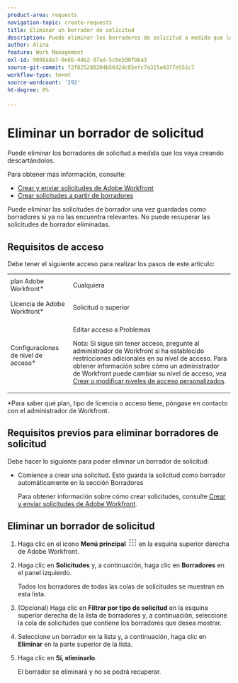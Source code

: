 ```yaml
---
product-area: requests
navigation-topic: create-requests
title: Eliminar un borrador de solicitud
description: Puede eliminar los borradores de solicitud a medida que los vaya creando descartándolos.
author: Alina
feature: Work Management
exl-id: 9098ada7-0e6b-4de2-97ad-5c6e590fbba3
source-git-commit: f2f825280204b56d2dc85efc7a315a4377e551c7
workflow-type: tm+mt
source-wordcount: '292'
ht-degree: 0%

---
```


# Eliminar un borrador de solicitud

Puede eliminar los borradores de solicitud a medida que los vaya creando descartándolos.

Para obtener más información, consulte:

* [Crear y enviar solicitudes de Adobe Workfront](../../../manage-work/requests/create-requests/create-submit-requests.md)
* [Crear solicitudes a partir de borradores](../../../manage-work/requests/create-requests/create-requests-from-drafts.md)

Puede eliminar las solicitudes de borrador una vez guardadas como borradores si ya no las encuentra relevantes. No puede recuperar las solicitudes de borrador eliminadas.

## Requisitos de acceso

Debe tener el siguiente acceso para realizar los pasos de este artículo:

<table style="table-layout:auto"> 
 <col> 
 <col> 
 <tbody> 
  <tr> 
   <td role="rowheader">plan Adobe Workfront*</td> 
   <td> <p>Cualquiera </p> </td> 
  </tr> 
  <tr> 
   <td role="rowheader">Licencia de Adobe Workfront*</td> 
   <td> <p>Solicitud o superior</p> </td> 
  </tr> 
  <tr> 
   <td role="rowheader">Configuraciones de nivel de acceso*</td> 
   <td> <p>Editar acceso a Problemas</p> <p>Nota: Si sigue sin tener acceso, pregunte al administrador de Workfront si ha establecido restricciones adicionales en su nivel de acceso. Para obtener información sobre cómo un administrador de Workfront puede cambiar su nivel de acceso, vea <a href="../../../administration-and-setup/add-users/configure-and-grant-access/create-modify-access-levels.md" class="MCXref xref">Crear o modificar niveles de acceso personalizados</a>.</p> </td> 
  </tr> 
 </tbody> 
</table>

&#42;Para saber qué plan, tipo de licencia o acceso tiene, póngase en contacto con el administrador de Workfront.

## Requisitos previos para eliminar borradores de solicitud

Debe hacer lo siguiente para poder eliminar un borrador de solicitud:

* Comience a crear una solicitud. Esto guarda la solicitud como borrador automáticamente en la sección Borradores

  Para obtener información sobre cómo crear solicitudes, consulte [Crear y enviar solicitudes de Adobe Workfront](../../../manage-work/requests/create-requests/create-submit-requests.md).

## Eliminar un borrador de solicitud

1. Haga clic en el icono **Menú principal** ![](assets/main-menu-icon.png) en la esquina superior derecha de Adobe Workfront.
1. Haga clic en **Solicitudes** y, a continuación, haga clic en **Borradores** en el panel izquierdo.

   Todos los borradores de todas las colas de solicitudes se muestran en esta lista.

1. (Opcional) Haga clic en **Filtrar por tipo de solicitud** en la esquina superior derecha de la lista de borradores y, a continuación, seleccione la cola de solicitudes que contiene los borradores que desea mostrar.
1. Seleccione un borrador en la lista y, a continuación, haga clic en **Eliminar** en la parte superior de la lista.
1. Haga clic en **Sí, eliminarlo**.

   El borrador se eliminará y no se podrá recuperar.
